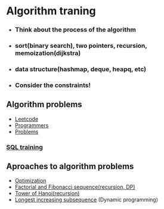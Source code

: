 # Algorithm traning
- ### Think about the process of the algorithm
- ### sort(binary search), two pointers, recursion, memoization(dijkstra)
- ### data structure(hashmap, deque, heapq, etc)
- ### Consider the constraints!
## Algorithm problems
* [Leetcode](https://github.com/vacu9708/Algorithm/tree/main/Algorithm%20traning/Leetcode)
* [Programmers](https://github.com/vacu9708/Algorithm/tree/main/Algorithm%20traning/Programmers)
* [Problems](https://github.com/vacu9708/Algorithm/tree/main/Algorithm%20traning/Problems)
### [SQL training](https://github.com/vacu9708/Algorithm/tree/main/Algorithm%20traning/SQL%20training)

## Aproaches to algorithm problems
* [Optimization](https://github.com/vacu9708/Algorithm/tree/main/Algorithm%20traning/Optimization)
* [Factorial and Fibonacci sequence(recursion, DP)](https://github.com/vacu9708/Algorithm/tree/main/Algorithm%20traning/Factorial%20and%20Fibonacci%20sequence)
* [Tower of Hanoi(recursion)](https://github.com/vacu9708/Algorithm/tree/main/Algorithm%20traning/Tower%20of%20Hanoi)
* [Longest increasing subsequence](https://github.com/vacu9708/Algorithm/tree/main/Algorithm%20traning/Longest%20increasing%20subsequence) (Dynamic programming)
